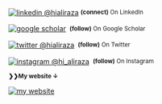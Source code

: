 

<div align="left"> 
  <p><a href="www.linkedin.com/in/hialiraza"><img alt="linkedin @hialiraza" align="center" src="https://img.shields.io/badge/%40-HIALIRAZA-blue?logo=linkedin&logoColor=white&style=flat-square" /></a>&nbsp;<small><strong>(connect)</strong> On LinkedIn</small></p>
    <p><a href="https://scholar.google.com/citations?user=SbQusV8AAAAJ&hl=en"><img alt="google scholar" align="center" src="https://img.shields.io/badge/%40-ALIRAZA-blue?logo=google-scholar&logoColor=white&style=flat-square" /></a>&nbsp;<small> <strong>(follow)</strong> On Google Scholar</small></p> 
  <p><a href="https://twitter.com/hi_aliraza"><img alt="twitter @hialiraza" align="center" src="https://img.shields.io/badge/%40-HI__ALIRAZA-blue?logo=twitter&logoColor=white&style=flat-square" /></a>&nbsp;<small> <strong>(follow)</strong> On Twitter </small></p> 
  <p><a href="https://www.instagram.com/hi_aliraza/"><img alt="instagram @hi_aliraza" align="center" src="https://img.shields.io/badge/%40-HI__ALIRAZA-blue?logo=instagram&logoColor=white&style=flat-square" /></a>&nbsp;<small> <strong>(follow)</strong> On Instagram</small></p> 
          
</div>
 
 <small><strong>❯❯My website &darr;</strong></small>
 
[
![my website](https://media-exp1.licdn.com/dms/image/C5616AQExw6IWa2ZagQ/profile-displaybackgroundimage-shrink_350_1400/0?e=1608768000&v=beta&t=jywiVT8YXnD033RwlXgnYFNunnTdjWkqfX09J49Lt3s)][website]



[website]: http://aliraza-ece.github.io/

